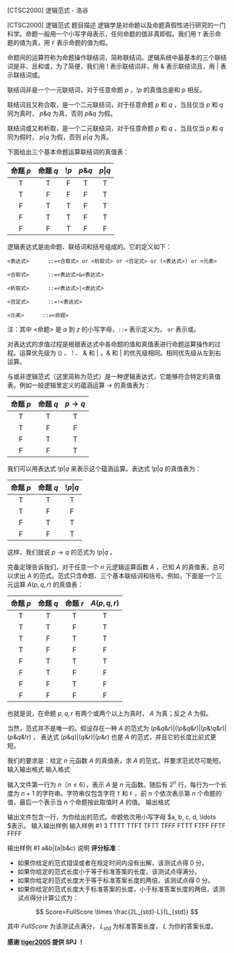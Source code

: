 



[CTSC2000] 逻辑范式 - 洛谷














[CTSC2000] 逻辑范式
题目描述
逻辑学是对命题以及命题真假性进行研究的一门科学。命题一般用一个小写字母表示，任何命题的值非真即假。我们用 `T` 表示命题的值为真，用 `F` 表示命题的值为假。

命题间的运算符称为命题操作联结词，简称联结词。逻辑系统中最基本的三个联结词是非、且和或，为了简便，我们用 $!$ 表示联结词非，用 $\&$ 表示联结词且，用 $|$ 表示联结词或。

联结词非是一个一元联结词，对于任意命题 $p$ ，$!p$ 的真值总是和 $p$ 相反。

联结词且又称合取，是一个二元联结词，对于任意命题 $p$ 和 $q$ ，当且仅当 $p$ 和 $q$ 同为真时， $p\&q$ 为真，否则 $p\&q$ 为假。

联结词或又称析取，是一个二元联结词，对于任意命题 $p$ 和 $q$ ，当且仅当 $p$ 和 $q$ 同为假时， $p|q$ 为假，否则 $p|q$ 为真。

下面给出三个基本命题运算联结词的真值表：

| 命题 $p$ | 命题 $q$ | $!p$ | $p\&q$ | $p\|q$   |
| :----------: | :----------: | :----------: | :----------: | :----------: |
| T | T | F | T | T |
| T | F | F | F | T | 
| F | T | T | F | T |
| F | T | T | F | T |
| F | F | T | F | F | 


逻辑表达式是由命题、联结词和括号组成的。它的定义如下：

`<表达式>      ::=<合取式> or <析取式> or <否定式> or (<表达式>) or <元素>`

`<合取式>      ::=<表达式>&<表达式>`

`<析取式>      ::=<表达式>|<表达式>`

`<否定式>      ::=!<表达式>`

`<元素>      ::=<命题>`

注：其中 <命题> 是 $a$ 到 $z$ 的小写字母，`::=` 表示定义为， `or` 表示或。

对表达式的求值过程是根据表达式中各命题的值和真值表进行命题运算操作的过程。运算优先级为 $()$ 、 $!$ 、 $\&$ 和 $|$ 。$\&$ 和 $|$ 的优先级相同。相同优先级从左到右运算。

与或非逻辑范式（这里简称为范式）是一种逻辑表达式，它能够符合特定的真值表。例如一般逻辑里定义的蕴涵运算 $\rightarrow$ 的真值表为：

| 命题 $p$ | 命题 $q$ | $p \rightarrow q$ |
| :----------: | :----------: | :----------: |
| T | T | T |
| T | F | F |
| F | T | T |
| F | F | T |


我们可以用表达式 $!p|q$ 来表示这个蕴涵运算。表达式  $!p|q$ 的真值表为：

| 命题 $p$ | 命题 $q$ | $!p\|q$ |
| :----------: | :----------: | :----------: |
| T | T | T |
| T | F | F |
| F | T | T |
| F | F | T |

这样，我们就说 $p \to q$ 的范式为 $!p|q$ 。

完备定理告诉我们，对于任意一个 $n$ 元逻辑运算函数 $A$ ，已知 $A$ 的真值表，总可以求出 $A$ 的范式。范式只含命题、三个基本联结词和括号。例如，下面是一个三元运算 $A(p,q,r)$ 的真值表：

| 命题 $p$ | 命题 $q$ | 命题 $r$ | $A(p,q,r)$ |
| :----------: | :----------: | :----------: | :----------: |
| T | T | T | T |
| T | T | F | T |
| T | F | T | T |
| T | F | F | F |
| F | T | T | T |
| F | T | F | F |
| F | F | T | F |
| F | F | F | F |

也就是说，在命题 $p,q,r$ 有两个或两个以上为真时， $A$ 为真；反之 $A$ 为假。

当然，范式并不是唯一的。假设存在一种 $A$ 的范式为 $(p\&q\&r)|(!p\&q\&r)|(p\&!q\&r)|(p\&q\&!r)$ ， 表达式 $(p\&q)|(q\&r)|(p\&r)$ 也是 $A$ 的范式，并且它的长度比前式更短。

我们的要求是：给定 $n$ 元函数 $A$ 的真值表，求 $A$ 的范式，并要求范式尽可能短。
输入输出格式
输入格式

输入文件第一行为 $n$（$n \leq 6$），表示 $A$ 是 $n$ 元函数。随后有 $2^n$ 行，每行为一个长度为 $n+1$ 的字符串。字符串仅包含字符 `T` 和 `F` 。前 $n$ 个依次表示第 $n$ 个命题的值，最后一个表示当 $n$ 个命题按此取值时 $A$ 的值。
输出格式

输出文件包含一行，为你给出的范式。命题依次用小写字母 $a, b, c, d, \ldots $表示。
输入输出样例
输入样例 #1
3
TTTT
TTFT
TFTT
TFFF
FTTT
FTFF
FFTF
FFFF

输出样例 #1
a&b|(a|b&c)
说明
**评分标准**：

- 如果你给定的范式错误或者在规定时间内没有出解，该测试点得 $0$ 分。
- 如果你给定的范式长度小于等于标准答案的长度，该测试点得满分。
- 如果你给定的范式长度大于等于标准答案长度的两倍，该测试点得 $0$ 分。
- 如果你给定的范式长度大于标准答案的长度，小于标准答案长度的两倍，该测试点得分计算公式为： 

$$
Score=FullScore \times \frac{2L_{std}-L}{L_{std}}
$$

其中 $FullScore$ 为该测试点满分， $L_{std}$ 为标准答案长度， $L$ 为你的答案长度。

**感谢 [tiger2005](https://www.luogu.com.cn/user/60864) 提供 SPJ ！**







